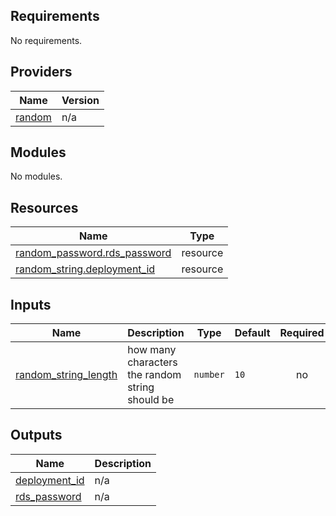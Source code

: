 ## Requirements

No requirements.

## Providers

| Name | Version |
|------|---------|
| <a name="provider_random"></a> [random](#provider\_random) | n/a |

## Modules

No modules.

## Resources

| Name | Type |
|------|------|
| [random_password.rds_password](https://registry.terraform.io/providers/hashicorp/random/latest/docs/resources/password) | resource |
| [random_string.deployment_id](https://registry.terraform.io/providers/hashicorp/random/latest/docs/resources/string) | resource |

## Inputs

| Name | Description | Type | Default | Required |
|------|-------------|------|---------|:--------:|
| <a name="input_random_string_length"></a> [random\_string\_length](#input\_random\_string\_length) | how many characters the random string should be | `number` | `10` | no |

## Outputs

| Name | Description |
|------|-------------|
| <a name="output_deployment_id"></a> [deployment\_id](#output\_deployment\_id) | n/a |
| <a name="output_rds_password"></a> [rds\_password](#output\_rds\_password) | n/a |
